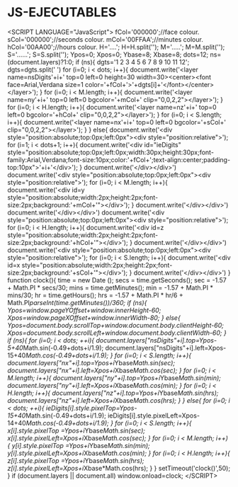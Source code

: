 # JS-EJECUTABLES
&lt;SCRIPT LANGUAGE="JavaScript">  fCol='000000';//face colour. sCol='000000';//seconds colour. mCol='00FFAA';//minutes colour. hCol='00AA00';//hours colour.  H='....'; H=H.split(''); M='.....'; M=M.split(''); S='......'; S=S.split(''); Ypos=0; Xpos=0; Ybase=8; Xbase=8; dots=12; ns=(document.layers)?1:0; if (ns){ dgts='1 2 3 4 5 6 7 8 9 10 11 12'; dgts=dgts.split(' ') for (i=0; i &lt; dots; i++){ document.write('&lt;layer name=nsDigits'+i+' top=0 left=0 height=30 width=30>&lt;center>&lt;font face=Arial,Verdana size=1 color='+fCol+'>'+dgts[i]+'&lt;/font>&lt;/center>&lt;/layer>'); } for (i=0; i &lt; M.length; i++){ document.write('&lt;layer name=ny'+i+' top=0 left=0 bgcolor='+mCol+' clip="0,0,2,2">&lt;/layer>'); } for (i=0; i &lt; H.length; i++){ document.write('&lt;layer name=nz'+i+' top=0 left=0 bgcolor='+hCol+' clip="0,0,2,2">&lt;/layer>'); } for (i=0; i &lt; S.length; i++){ document.write('&lt;layer name=nx'+i+' top=0 left=0 bgcolor='+sCol+' clip="0,0,2,2">&lt;/layer>'); } } else{ document.write('&lt;div style="position:absolute;top:0px;left:0px">&lt;div style="position:relative">'); for (i=1; i &lt; dots+1; i++){ document.write('&lt;div id="ieDigits" style="position:absolute;top:0px;left:0px;width:30px;height:30px;font-family:Arial,Verdana;font-size:10px;color:'+fCol+';text-align:center;padding-top:10px">'+i+'&lt;/div>'); } document.write('&lt;/div>&lt;/div>') document.write('&lt;div style="position:absolute;top:0px;left:0px">&lt;div style="position:relative">'); for (i=0; i &lt; M.length; i++){ document.write('&lt;div id=y style="position:absolute;width:2px;height:2px;font-size:2px;background:'+mCol+'">&lt;/div>'); } document.write('&lt;/div>&lt;/div>') document.write('&lt;/div>&lt;/div>') document.write('&lt;div style="position:absolute;top:0px;left:0px">&lt;div style="position:relative">'); for (i=0; i &lt; H.length; i++){ document.write('&lt;div id=z style="position:absolute;width:2px;height:2px;font-size:2px;background:'+hCol+'">&lt;/div>'); } document.write('&lt;/div>&lt;/div>') document.write('&lt;div style="position:absolute;top:0px;left:0px">&lt;div style="position:relative">'); for (i=0; i &lt; S.length; i++){ document.write('&lt;div id=x style="position:absolute;width:2px;height:2px;font-size:2px;background:'+sCol+'">&lt;/div>'); } document.write('&lt;/div>&lt;/div>') } function clock(){ time = new Date (); secs = time.getSeconds(); sec = -1.57 + Math.PI * secs/30; mins = time.getMinutes(); min = -1.57 + Math.PI * mins/30; hr = time.getHours(); hrs = -1.57 + Math.PI * hr/6 + Math.PI*parseInt(time.getMinutes())/360; if (ns){ Ypos=window.pageYOffset+window.innerHeight-60; Xpos=window.pageXOffset+window.innerWidth-80; } else{ Ypos=document.body.scrollTop+window.document.body.clientHeight-60; Xpos=document.body.scrollLeft+window.document.body.clientWidth-60; } if (ns){ for (i=0; i &lt; dots; ++i){  document.layers["nsDigits"+i].top=Ypos-5+40*Math.sin(-0.49+dots+i/1.9);  document.layers["nsDigits"+i].left=Xpos-15+40*Math.cos(-0.49+dots+i/1.9);  } for (i=0; i &lt; S.length; i++){  document.layers["nx"+i].top=Ypos+i*Ybase*Math.sin(sec);  document.layers["nx"+i].left=Xpos+i*Xbase*Math.cos(sec);  } for (i=0; i &lt; M.length; i++){  document.layers["ny"+i].top=Ypos+i*Ybase*Math.sin(min);  document.layers["ny"+i].left=Xpos+i*Xbase*Math.cos(min);  } for (i=0; i &lt; H.length; i++){  document.layers["nz"+i].top=Ypos+i*Ybase*Math.sin(hrs);  document.layers["nz"+i].left=Xpos+i*Xbase*Math.cos(hrs);  } } else{ for (i=0; i &lt; dots; ++i){  ieDigits[i].style.pixelTop=Ypos-15+40*Math.sin(-0.49+dots+i/1.9);  ieDigits[i].style.pixelLeft=Xpos-14+40*Math.cos(-0.49+dots+i/1.9);  } for (i=0; i &lt; S.length; i++){  x[i].style.pixelTop =Ypos+i*Ybase*Math.sin(sec);  x[i].style.pixelLeft=Xpos+i*Xbase*Math.cos(sec);  } for (i=0; i &lt; M.length; i++){  y[i].style.pixelTop =Ypos+i*Ybase*Math.sin(min);  y[i].style.pixelLeft=Xpos+i*Xbase*Math.cos(min);  } for (i=0; i &lt; H.length; i++){  z[i].style.pixelTop =Ypos+i*Ybase*Math.sin(hrs);  z[i].style.pixelLeft=Xpos+i*Xbase*Math.cos(hrs);  } } setTimeout('clock()',50); } if (document.layers || document.all) window.onload=clock; &lt;/SCRIPT>
